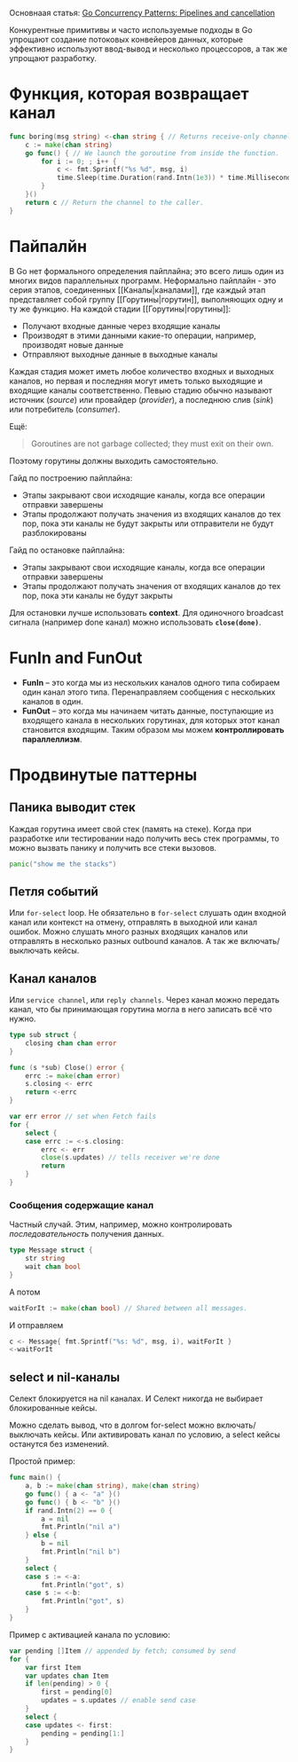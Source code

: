 Основнаая статья: [Go Concurrency Patterns: Pipelines and cancellation](https://go.dev/blog/pipelines)

Конкурентные примитивы и часто используемые подходы в Go упрощают создание потоковых конвейеров данных, которые эффективно используют ввод-вывод и несколько процессоров, а так же упрощают разработку.
# Функция, которая возвращает канал
```go
func boring(msg string) <-chan string { // Returns receive-only channel of strings.**
    c := make(chan string)
    go func() { // We launch the goroutine from inside the function.
        for i := 0; ; i++ {
            c <- fmt.Sprintf("%s %d", msg, i)
            time.Sleep(time.Duration(rand.Intn(1e3)) * time.Millisecond)
        }
    }()
    return c // Return the channel to the caller.
}
```
# Пайпалйн
В Go нет формального определения пайплайна; это всего лишь один из многих видов параллельных программ. Неформально пайплайн - это серия этапов, соединенных [[Каналы|каналами]], где каждый этап представляет собой группу [[Горутины|горутин]], выполняющих одну и ту же функцию. На каждой стадии [[Горутины|горутины]]:
- Получают входные данные через входящие каналы
- Производят в этими данными какие-то операции, например, производят новые данные
- Отправляют выходные данные в выходные каналы

Каждая стадия может иметь любое количество входных и выходных каналов, но первая и последняя могут иметь только выходящие и входящие каналы соответственно. Певыю стадию обычно называют источник (*source*) или провайдер (*provider*), а последнюю слив (*sink*) или потребитель (*consumer*).

Ещё:
> Goroutines are not garbage collected; they must exit on their own.

Поэтому горутины должны выходить самостоятельно.

Гайд по построению пайплайна:
- Этапы закрывают свои исходящие каналы, когда все операции отправки завершены
- Этапы продолжают получать значения из входящих каналов до тех пор, пока эти каналы не будут закрыты или отправители не будут разблокированы

Гайд по остановке пайплайна:
- Этапы закрывают свои исходящие каналы, когда все операции отправки завершены
- Этапы продолжают получать значения от входящих каналов до тех пор, пока эти каналы не будут закрыты

Для остановки лучше использовать **context**.
Для одиночного broadcast сигнала (например done канал) можно использовать **`close(done)`**.
# FunIn and FunOut
- **FunIn** – это когда мы из нескольких каналов одного типа собираем один канал этого типа. Перенаправляем сообщения с нескольких каналов в один.
- **FunOut** – это когда мы начинаем читать данные, поступающие из входящего канала в нескольких горутинах, для которых этот канал становится входящим. Таким образом мы можем **контроллировать параллеллизм**.
# Продвинутые паттерны
## Паника выводит стек
Каждая горутина имеет свой стек (память на стеке).
Когда при разработке или тестировании надо получить весь стек программы, то можно вызвать панику и получить все стеки вызовов.
```go
panic("show me the stacks")
```
## Петля событий
Или `for-select` loop.
Не обязательно в `for-select` слушать один входной канал или контекст на отмену, отправлять в выходной или канал ошибок.
Можно слушать много разных входящих каналов или отправлять в несколько разных outbound каналов. А так же включать/выключать кейсы.
## Канал каналов
Или `service channel`, или `reply channels`.
Через канал можно передать канал, что бы принимающая горутина могла в него записать всё что нужно.
```go
type sub struct {
    closing chan chan error
}
```

```go
func (s *sub) Close() error {
    errc := make(chan error)
    s.closing <- errc
    return <-errc
}
```

```go
var err error // set when Fetch fails
for {
	select {
	case errc := <-s.closing:
		errc <- err
		close(s.updates) // tells receiver we're done
		return
	}
}
```
### Сообщения содержащие канал
Частный случай.
Этим, например, можно контролировать *последовательность* получения данных.
```go
type Message struct {
    str string
    wait chan bool
}
```
А потом
```go
waitForIt := make(chan bool) // Shared between all messages.
```
И отправляем
```go
c <- Message{ fmt.Sprintf("%s: %d", msg, i), waitForIt }
<-waitForIt
```
## select и nil-каналы
Селект блокируется на nil каналах.
И
Селект никогда не выбирает блокированные кейсы.

Можно сделать вывод, что в долгом for-select можно включать/выключать кейсы. Или активировать канал по условию, а select кейсы останутся без изменений.

Простой пример:
```go
func main() {
    a, b := make(chan string), make(chan string)
    go func() { a <- "a" }()
    go func() { b <- "b" }()
    if rand.Intn(2) == 0 {
        a = nil
        fmt.Println("nil a")
    } else {
        b = nil
        fmt.Println("nil b")
    }
    select {
    case s := <-a:
        fmt.Println("got", s)
    case s := <-b:
        fmt.Println("got", s)
    }
}
```

Пример с активацией канала по условию:
```go
var pending []Item // appended by fetch; consumed by send
for {
	var first Item
	var updates chan Item
	if len(pending) > 0 {
		first = pending[0]
		updates = s.updates // enable send case
	}
	select {
	case updates <- first:
		pending = pending[1:]
	}
}
```
